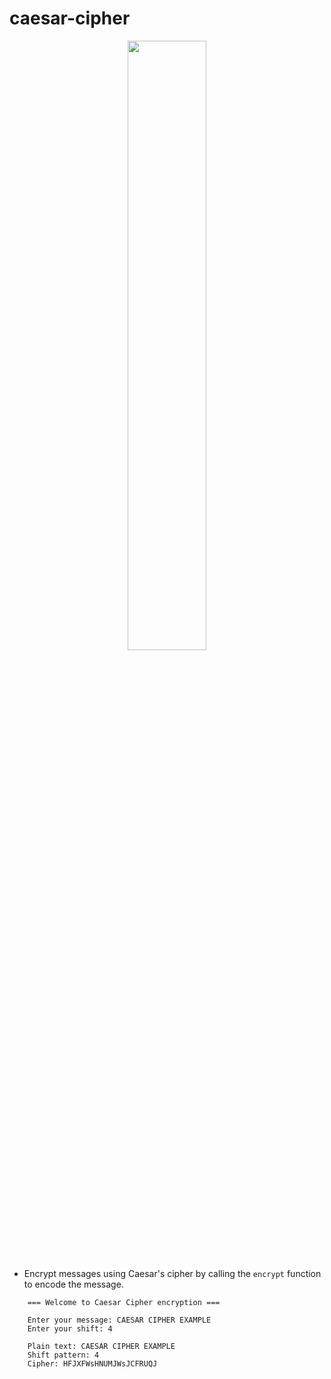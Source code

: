 # caesar-cipher

<p align="center">
    <img style="width: 50%" src="https://user-images.githubusercontent.com/59716037/115977215-b3484700-a52a-11eb-9808-d7cdb31ac660.png">
</p>

- Encrypt messages using Caesar's cipher by calling the `encrypt` function to encode the message.  
```
    === Welcome to Caesar Cipher encryption ===

    Enter your message: CAESAR CIPHER EXAMPLE
    Enter your shift: 4

    Plain text: CAESAR CIPHER EXAMPLE
    Shift pattern: 4
    Cipher: HFJXFWsHNUMJWsJCFRUQJ
```
